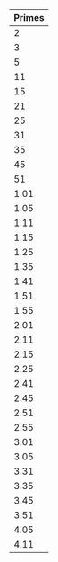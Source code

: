 | Primes |
| ------ |
| 2 |
| 3 |
| 5 |
| 11 |
| 15 |
| 21 |
| 25 |
| 31 |
| 35 |
| 45 |
| 51 |
| 1.01 |
| 1.05 |
| 1.11 |
| 1.15 |
| 1.25 |
| 1.35 |
| 1.41 |
| 1.51 |
| 1.55 |
| 2.01 |
| 2.11 |
| 2.15 |
| 2.25 |
| 2.41 |
| 2.45 |
| 2.51 |
| 2.55 |
| 3.01 |
| 3.05 |
| 3.31 |
| 3.35 |
| 3.45 |
| 3.51 |
| 4.05 |
| 4.11 |
